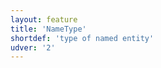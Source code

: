 ```yaml
---
layout: feature
title: 'NameType'
shortdef: 'type of named entity'
udver: '2'
---
```

<!-- Interlanguage links updated Čt lis 12 09:43:03 CET 2020 -->
